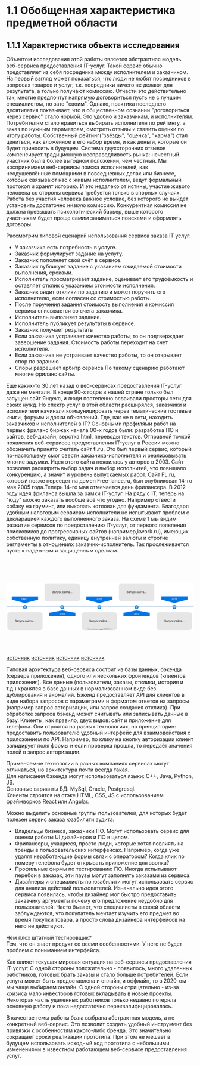 # 1.1 Обобщенная характеристика предметной области
## 1.1.1 Характеристика объекта исследования

Объектом исследования этой работы является абстрактная модель веб-сервиса предоставления IT-услуг.
Такой сервис обычно представляет из себя посредника между исполнителем и заказчиком.
На первый взгляд может показаться, что люди не любят посредников в вопросах товаров и услуг, т.к. посредники ничего не делают для результата, а только получают комиссию. Отчасти это действительно так, многие предпочтут напрямую договориться пусть не с лучшим специалистом, но зато "своим".
Однако, практика последнего десятилетия показывает, что в общественном сознании "договориться через сервис" стало нормой. Это удобно и заказчикам, и исполнителям.
Потребителям стало нравиться выбирать исполнителя по рейтингу, а заказ по нужным параметрам, смотреть отзывы и ставить оценки по итогу работы. Собственный рейтинг("звёзды", "оценка", "карма") стал цениться, как вложенное в его набор время, и как деньги, которые он будет приносить в будущем.
Система двухсторонних отзывов компенсирует традиционную несправедливость рынка: нечестный участник был в более выгодном положении, чем честный.
Мы воспринимаем веб-сервисы поиска исполнителей, как неодушевлённые помощники в повседневных делах или бизнесе, которые связывают нас с живым исполнителем, ведут формальный протокол и хранят историю. И это недалеко от истины, участие живого человека со стороны сервиса требуется только в спорных случаях.
Работа без участия человека важное условие, без которого не выйдет установить достаточно низкую комиссию.
Конкурентная комиссия не должна превышать психологический барьер, выше которого участникам будет проще самим заниматься поисками и оформлять договоры.

Рассмотрим типовой сценарий использования сервиса заказа IT услуг:  
* У заказчика есть потребность в услуге.
* Заказчик формулирует задание на услугу.
* Заказчик пополняет свой счёт в сервисе.
* Заказчик публикует задание с указанием ожидаемой стоимости выполнения, сроками.
* Исполнитель просматривает задание, оценивает его трудоёмкость и оставляет отклик с указанием стоимости исполнения.
* Заказчик видит отклики по заданию и может поручить его исполнителю, если согласен со стоимостью работы.
* После поручения задания стоимость выполнения и комиссия сервиса списывается со счета заказчика.
* Исполнитель выполняет задание.
* Исполнитель публикует результаты в сервисе.
* Заказчик получает результаты
* Если заказчика устраивает качество работы, то он подтверждает завершение задания. Стоимость работы переходит на счет исполнителя.
* Если заказчика не устраивает качество работы, то он открывает спор по заданию
* Споры разрешает арбитр сервиса
По такому сценарию работают многие фриланс сайты.

Еще каких-то 30 лет назад о веб-сервисах предоставления IT-услуг даже не мечтали. В конце 90-х годов в нашей стране только был запущен сайт Яндекс, и люди постепенно осваивали просторы сети для своих нужд. Но спектр услуг в этой области расширялся, заказчики и исполнители начинали коммуницировать через тематические гостевые книги, форумы и доски объявлений. Где, как не в сети, находить заказчиков и исполнителей в IT? Основными профилями работ на первых фриланс биржах начала 00-х годов были: разработка ПО и сайтов, веб-дизайн, верстка html, переводы текстов. Отправной точкой появления веб-сервисов предоставления IT-услуг в России можно обозначить принято считать сайт fl.ru. Это был первый сервис, который по-настоящему смог свести заказчика-исполнителя и реализовывать многие задумки. Идея этого сайта появилась у авторов в 2003. Сайт позволял расширить выбор задач и выбор исполнитей, что повышало конкуренцию, а значит и уровень выпускаемых работ. Сайт FL.ru, который позже переедет на домен Free-lance.ru, был опубликован 14-го мая 2005 года.Теперь 14-го мая отмечается день фрилансера.
В 2012 году идея фриланса вышла за рамки IT-услуг. На ряду с IT, теперь на "юду" можно заказать вообще всё что угодно. Например отвести собаку на груминг, или выкопать котлован для фундамента. Благодаря удобным налоговым сервисам исполнители не испытывают проблем с декларацией каждого выполненного заказа. На схеме 1 мы видим развитие сервисов по предосталению IT-услуг, от первого появления поисковиков до прогрессивных сайтов (например,kwork.ru), имеющих собственную политику, единицу внутренней валюты и строгие регламенты в отношениях заказчик-исполнитель. Так прослеживается пусть к надежным и защищенным сделкам.

<br/> 
<br/> 
<br/> 

![alt text](img/timeline.svg?raw=true)

<br/> 
<br/>

[источник](https://www.kommersant.ru/doc/1832981)
[источник](https://freelance.today/)
[источник](https://ru.wikipedia.org/wiki/Youdo)
[источник](https://vc.ru/promo/60905-kwork-interview)

Типовая архитектура веб-сервиса состоит из базы данных, бэкенда (сервера приложения), одного или нескольких фронтендов (клиентов приложения). Все данные (пользователи, заказы, отклики, история и т.д.) хранятся в базе данных в нормализованном виде без дублирования и аномалий. Бэкенд предоставляет API для клиентов в виде набора запросов с параметрами и форматом ответов на запросы (например запрос авторизации, или запрос создания отклика). При обработке запроса бэкенд может считывать или записывать данные в базу. Клиенты, как правило, двух видов: сайт и приложение для телефона. Они строятся на разных технологиях, но принцип один: предоставить пользователю удобный интерфейс для взаимодействия с приложением по API. Например, по клику на кнопку авторизации клиент валидирует поля формы и если проверка прошла, то передаёт значения полей в запрос авторизации.

Применяемые технологии в разных компаниях сервисах могут отличаться, но архитектура почти всегда такая.  
Для написания бэкенда могут использоваться языки: C++, Java, Python, JS.  
Основные варианты БД: MySql, Oracle, Postgresql.  
Клиенты строятся на стэке HTML, CSS, JS с использованием фрэймворков React или Angular.  

Можно выделить основные группы пользователей, для которых будет полезен сервис заказа юзабилити аудита:  
* Владельцы бизнеса, заказчики ПО. Могут использовать сервис для оценки работы UI дизайнеров и ПО в целом.
* Фрилансеры, учащиеся, просто люди, которые хотят повлиять на тренды в пользовательских интерфейсах. Например, когда уже удалят неработающие формы связи с оператором? Когда клик по номеру телефона будет открывать приложение для звонка?
* Профильные фирмы по тестированию ПО. Иногда испытывают перебои в заказах, эти паузы могут заполнять заказами из сервиса.
* Дизайнеры и специалисты по юзабилити могут использовать сервис для анализа действий пользователей. Изначально идея этого сервиса появилась, чтобы дизайнер мог быстро предоставить заказчику аргументы почему его предложение неудобно для пользователей. Часто бывает, что специалисты в своей области заблуждаются, что покупатель мечтает изучить его предмет во время покупки товара, а просто слова дизайнера интерфейсов на него не действуют.

Чем плох штатный тестировщик?  
Тем, что он знает продукт со всеми особенностями. У него не будет проблем с пониманием интерфейса.  

Как влияет текущая мировая ситуация на веб-сервисы предоставления IT-услуг:
С одной стороны положительно - появилось, много удаленных работников, готовых брать заказы и стало больше потребителей. Если услуга может быть предоставлена и онлайн, и оффлайн, то в 2020-ом мы чаще выбираем онлайн.
С одной стороны отрицательно - из-за кризиса мало инвесторов готовых вкладывать в новые проекты. Некоторая часть удаленных работников только недавно потеряла основную работу и пока недостаточно переквалифицировалась.

В качестве темы работы была выбрана абстрактная модель, а не конкретный веб-сервис. Это позволит создать удобный инструмент без привязки к особенностям какого-либо бренда. Это значительно сокращает сроки реализации прототипа. При этом не мешает в будущем использовать исходный код прототипа с небольшими изменениями в известном работающем веб-сервисе предоставления услуг.



